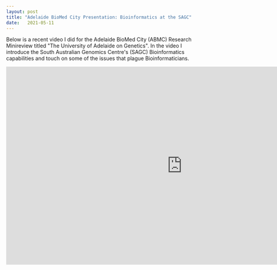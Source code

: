 ```yaml
---
layout: post
title: "Adelaide BioMed City Presentation: Bioinformatics at the SAGC"
date:   2021-05-11
---
```


Below is a recent video I did for the Adelaide BioMed City (ABMC) Research Minireview titled "The University of Adelaide on Genetics".
In the video I introduce the South Australian Genomics Centre's (SAGC) Bioinformatics capabilities and touch on some of the issues that plague Bioinformaticians.


<center><iframe width="950" height="534" src="https://www.youtube.com/embed/lz6RoHNNJEw?t=893" title="YouTube video player" frameborder="0" allow="accelerometer; autoplay; clipboard-write; encrypted-media; gyroscope; picture-in-picture" allowfullscreen></iframe></center>
